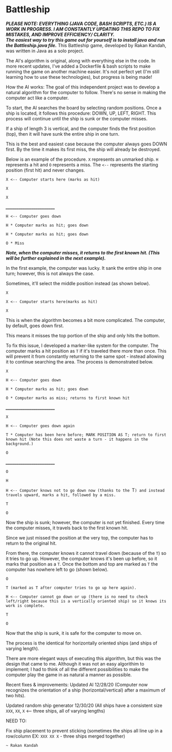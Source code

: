# Battleship
***PLEASE NOTE: EVERYTHING (JAVA CODE, BASH SCRIPTS, ETC.) IS A WORK IN PROGRESS. I AM CONSTANTLY UPDATING THIS REPO TO FIX MISTAKES, AND IMPROVE EFFICIENCY/ CLARITY.***  
***The easiest way to try this game out for yourself is to install java and run the Battleship.java file.***
This Battleship game, developed by Rakan Kandah, was written in Java as a solo project. 

The AI's algorithm is original, along with everything else in the code. In more recent updates, I've added a Dockerfile & bash scripts to make running the game on another machine easier. It's not perfect yet (I'm still learning how to use these technologies), but progress is being made! 

How the AI works: 
The goal of this independent project was to develop a natural algorithm for the computer to follow. There's no sense in making the computer act like a computer.


To start, the AI searches the board by selecting random positions. Once a ship is located, it follows this procedure: DOWN, UP, LEFT, RIGHT. This process will continue until the ship is sunk or the computer misses. 

If a ship of length 3 is vertical, and the computer finds the first position (top), then it will have sunk the entire ship in one turn. 

This is the best and easiest case because the computer always goes DOWN first. By the time it makes its first miss, the ship will already be destroyed. 

Below is an example of the procedure. `X` represents an unmarked ship. `H` represents a hit and `O` represents a miss. The `<--` represents the starting position (first hit) and never changes. 

`X <-- Computer starts here (marks as hit)`

`X`

`X`

***_______________________***

`H <-- Computer goes down`

`H * Computer marks as hit; goes down`

`H * Computer marks as hit; goes down`

`O * Miss`

***Note, when the computer misses, it returns to the first known hit. (This will be further explained in the next example).***

In the first example, the computer was lucky. It sank the entire ship in one turn; however, this is not always the case. 

Sometimes, it'll select the middle position instead (as shown below).

`X` 

`X <-- Computer starts here(marks as hit)`

`X `

This is when the algorithm becomes a bit more complicated. The computer, by default, goes down first. 

This means it misses the top portion of the ship and only hits the bottom. 

To fix this issue, I developed a marker-like system for the computer. The computer marks a hit position as `T` if it's traveled there more than once. This will prevent it from constantly returning to the same spot - instead allowing it to continue searching the area. The process is demonstrated below.

`X` 

`H <-- Computer goes down`

`H * Computer marks as hit; goes down`

`O * Computer marks as miss; returns to first known hit`

***_______________________***

`X `

`H <-- Computer goes down again`

`T * Computer has been here before; MARK POSITION AS T; return to first known hit (Note this does not waste a turn - it happens in the background.)`

`O`

***_______________________***

`O`

`H`

`H <-- Computer knows not to go down now (thanks to the `T`) and instead travels upward, marks a hit, followed by a miss.`

`T`

`O`

Now the ship is sunk; however, the computer is not yet finished. Every time the computer misses, it travels back to the first known hit. 

Since we just missed the position at the very top, the computer has to return to the original hit. 

From there, the computer knows it cannot travel down (because of the `T`) so it tries to go up. However, the computer knows it's been up before, so it marks that
position as a `T`. Once the bottom and top are marked as `T` the computer has nowhere left to go (shown below). 

`O`

`T (marked as T after computer tries to go up here again).` 

`H <-- Computer cannot go down or up (there is no need to check left/right because this is a vertically oriented ship) so it knows its work is complete.`

`T`

`O`

Now that the ship is sunk, it is safe for the computer to move on.

The process is the identical for horizontally oriented ships (and ships of varying length). 

There are more elegant ways of executing this algorithm, but this was the design that came to me. Although it was not an easy algorithim to implement; I had to think of all the different possibilities to make the computer play the game in as natural a manner as possible. 

Recent fixes & improvements:
  Updated AI 12/28/20 (Computer now recognizes the orientation of a ship (horizontal/vertical) after a maximum of two hits). 
  
  Updated random ship generator 12/30/20 (All ships have a consistent size `XXX`, `XX`, `X` <-- three ships, all of varying lengths)
  
 NEED TO: 
  
  Fix ship placement to prevent sticking (sometimes the ships all line up in a row/column EX: `XXX XX X` - three ships merged together) 

`~ Rakan Kandah`
